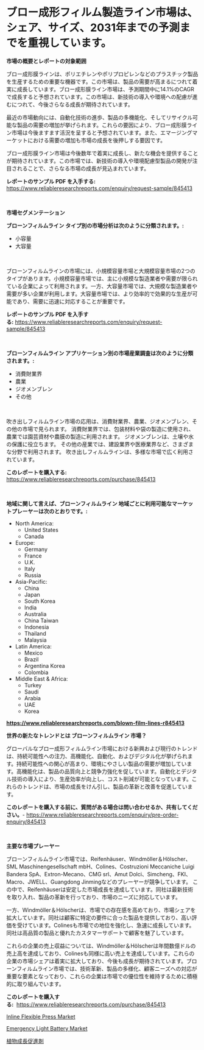 <p><h1>ブロー成形フィルム製造ライン市場は、シェア、サイズ、2031年までの予測までを重視しています。</h1></p><p><strong>市場の概要とレポートの対象範囲</strong></p>
<p><p>ブロー成形膜ラインは、ポリエチレンやポリプロピレンなどのプラスチック製品を生産するための重要な機器です。この市場は、製品の需要が高まるにつれて着実に成長しています。ブロー成形膜ライン市場は、予測期間中に14.1%のCAGRで成長すると予想されています。この市場は、新技術の導入や環境への配慮が進むにつれて、今後さらなる成長が期待されています。</p><p>最近の市場動向には、自動化技術の進歩、製品の多機能化、そしてリサイクル可能な製品の需要の増加が挙げられます。これらの要因により、ブロー成形膜ライン市場は今後ますます活況を呈すると予想されています。また、エマージングマーケットにおける需要の増加も市場の成長を後押しする要因です。</p><p>ブロー成形膜ライン市場は今後数年で着実に成長し、新たな機会を提供することが期待されています。この市場では、新技術の導入や環境配慮型製品の開発が注目されることで、さらなる市場の成長が見込まれています。</p></p>
<p><strong>レポートのサンプル PDF を入手する:</strong> <a href="https://www.reliableresearchreports.com/enquiry/request-sample/845413">https://www.reliableresearchreports.com/enquiry/request-sample/845413</a></p>
<p>&nbsp;</p>
<p><strong>市場セグメンテーション</strong></p>
<p><strong>ブローンフィルムライン タイプ別の市場分析は次のように分類されます。:</strong></p>
<p><ul><li>小容量</li><li>大容量</li></ul></p>
<p>&nbsp;</p>
<p><p>ブローンフィルムラインの市場には、小規模容量市場と大規模容量市場の2つのタイプがあります。小規模容量市場では、主に小規模な製造業者や需要が限られている企業によって利用されます。一方、大容量市場では、大規模な製造業者や需要が多い企業が利用します。大容量市場では、より効率的で効果的な生産が可能であり、需要に迅速に対応することが重要です。</p></p>
<p><strong>レポートのサンプル PDF を入手する:</strong>&nbsp;<a href="https://www.reliableresearchreports.com/enquiry/request-sample/845413">https://www.reliableresearchreports.com/enquiry/request-sample/845413</a></p>
<p>&nbsp;</p>
<p><strong> ブローンフィルムライン アプリケーション別の市場産業調査は次のように分類されます。:</strong></p>
<p><ul><li>消費財業界</li><li>農業</li><li>ジオメンブレン</li><li>その他</li></ul></p>
<p>&nbsp;</p>
<p><p>吹き出しフィルムライン市場の応用は、消費財業界、農業、ジオメンブレン、その他の市場で見られます。 消費財業界では、包装材料や袋の製造に使用され、農業では園芸資材や農膜の製造に利用されます。 ジオメンブレンは、土壌や水の保護に役立ちます。 その他の産業では、建設業界や医療業界など、さまざまな分野で利用されます。 吹き出しフィルムラインは、多様な市場で広く利用されています。</p></p>
<p><strong>このレポートを購入する:</strong>&nbsp; <a href="https://www.reliableresearchreports.com/purchase/845413">https://www.reliableresearchreports.com/purchase/845413</a></p>
<p>&nbsp;</p>
<p><strong>地域に関して言えば、ブローンフィルムライン 地域ごとに利用可能なマーケットプレーヤーは次のとおりです。:</strong></p>
<p><ul>
    <li>
        North America:
        <ul>
            <li>United States</li>
            <li>Canada</li>
        </ul>
    </li>
    <li>
        Europe:
        <ul>
            <li>Germany</li>
            <li>France</li>
            <li>U.K.</li>
            <li>Italy</li>
            <li>Russia</li>
        </ul>
    </li>
    <li>
        Asia-Pacific:
        <ul>
            <li>China</li>
            <li>Japan</li>
            <li>South Korea</li>
            <li>India</li>
            <li>Australia</li>
            <li>China Taiwan</li>
            <li>Indonesia</li>
            <li>Thailand</li>
            <li>Malaysia</li>
        </ul>
    </li>
    <li>
        Latin America:
        <ul>
            <li>Mexico</li>
            <li>Brazil</li>
            <li>Argentina Korea</li>
            <li>Colombia</li>
        </ul>
    </li>
    <li>
        Middle East & Africa:
        <ul>
            <li>Turkey</li>
            <li>Saudi</li>
            <li>Arabia</li>
            <li>UAE</li>
            <li>Korea</li>
        </ul>
    </li>
    </ul></p>
<p><strong><a href="https://www.reliableresearchreports.com/blown-film-lines-r845413">https://www.reliableresearchreports.com/blown-film-lines-r845413</a></strong>&nbsp;</p>
<p><strong>世界の新たなトレンドとは ブローンフィルムライン 市場？</strong></p>
<p><p>グローバルなブロー成形フィルムライン市場における新興および現行のトレンドは、持続可能性への注力、高機能化、自動化、およびデジタル化が挙げられます。持続可能性への関心が高まり、環境にやさしい製品の需要が増加しています。高機能化は、製品の品質向上と競争力強化を促しています。自動化とデジタル技術の導入により、生産効率が向上し、コスト削減が可能となっています。これらのトレンドは、市場の成長をけん引し、製品の革新と改善を促進しています。</p></p>
<p><strong>このレポートを購入する前に、質問がある場合は問い合わせるか、共有してください。</strong>- <a href="https://www.reliableresearchreports.com/enquiry/pre-order-enquiry/845413">https://www.reliableresearchreports.com/enquiry/pre-order-enquiry/845413</a></p>
<p>&nbsp;</p>
<p><strong>主要な市場プレーヤー</strong></p>
<p><p>ブローンフィルムライン市場では、Reifenhäuser、Windmöller＆Hölscher、SML Maschinengesellschaft mbH、Colines、Costruzioni Meccaniche Luigi Bandera SpA、Extron-Mecano、CMG srl、Amut Dolci、Simcheng、FKI、Macro、JWELL、Guangdong Jinmingなどのプレーヤーが競争しています。 この中で、Reifenhäuserは安定した市場成長を達成しています。同社は最新技術を取り入れ、製品の革新を行っており、市場のニーズに対応しています。</p><p>一方、Windmöller＆Hölscherは、市場での存在感を高めており、市場シェアを拡大しています。同社は顧客に特定の要件に合った製品を提供しており、高い評価を受けています。Colinesも市場での地位を強化し、急速に成長しています。同社は高品質の製品と優れたカスタマーサポートで顧客を魅了しています。</p><p>これらの企業の売上収益については、Windmöller＆Hölscherは年間数億ドルの売上高を達成しており、Colinesも同様に高い売上を達成しています。これらの企業の市場シェアは着実に拡大しており、今後も成長が期待されています。ブローンフィルムライン市場では、技術革新、製品の多様化、顧客ニーズへの対応が重要な要素となっており、これらの企業は市場での優位性を維持するために積極的に取り組んでいます。</p></p>
<p><strong>このレポートを購入する:</strong>&nbsp;&nbsp;<a href="https://www.reliableresearchreports.com/purchase/845413">https://www.reliableresearchreports.com/purchase/845413</a></p>
<p><p><a href="https://www.linkedin.com/pulse/insights-inline-flexible-press-market-size-analysing-share-trends-tucyc?trackingId=uCW%2B%2B9DBQdB2jDEfVOnyQw%3D%3D">Inline Flexible Press Market</a></p><p><a href="https://carnation-joke-41f.notion.site/Emergency-Light-Battery-Market-Size-Growing-and-Forecasted-for-period-from-2024-2031-and-provides--6b6b59b4ff8a4a60a24449c71c15ee9e">Emergency Light Battery Market</a></p><p><a href="https://medium.com/@rexkhler2023/%E6%A4%8D%E7%89%A9%E6%88%90%E9%95%B7%E4%BF%83%E9%80%B2%E5%89%A4%E5%B8%82%E5%A0%B4%E3%81%AE%E6%B4%9E%E5%AF%9F-%E5%B8%82%E5%A0%B4%E3%83%88%E3%83%AC%E3%83%B3%E3%83%89-%E6%88%90%E9%95%B7-2024%E5%B9%B4%E3%81%8B%E3%82%892031%E5%B9%B4%E3%81%BE%E3%81%A7%E3%81%AE%E4%BA%88%E6%B8%AC-8c30c62aded9">植物成長促進剤</a></p></p>